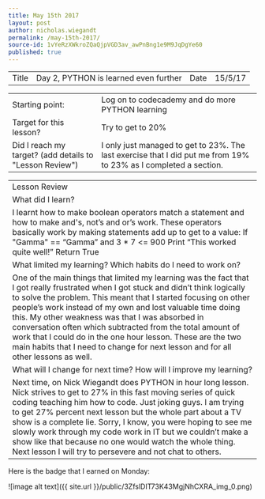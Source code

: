 ```yaml
---
title: May 15th 2017
layout: post
author: nicholas.wiegandt
permalink: /may-15th-2017/
source-id: 1vYeRzXWkroZQaQjpVGD3av_awPnBng1e9M9JqDgYe60
published: true
---
```

<table>
  <tr>
    <td>Title</td>
    <td>Day 2, PYTHON is learned even further</td>
    <td>Date</td>
    <td>15/5/17</td>
  </tr>
</table>


<table>
  <tr>
    <td>Starting point:</td>
    <td>Log on to codecademy and do more PYTHON learning</td>
  </tr>
  <tr>
    <td>Target for this lesson?</td>
    <td>Try to get to 20%</td>
  </tr>
  <tr>
    <td>Did I reach my target?
(add details to "Lesson Review")</td>
    <td>I only just managed to get to 23%. The last exercise that I did put me from 19% to 23% as I completed a section.</td>
  </tr>
</table>


<table>
  <tr>
    <td>Lesson Review</td>
  </tr>
  <tr>
    <td>What did I learn?</td>
  </tr>
  <tr>
    <td>I learnt how to make boolean operators match a statement and how to make and's, not’s and or’s work. These operators basically work by making statements add up to get to a value:
If "Gamma" == “Gamma” and 3 * 7 <= 900
               Print “This worked quite well!”
               Return True </td>
  </tr>
  <tr>
    <td>What limited my learning? Which habits do I need to work on?</td>
  </tr>
  <tr>
    <td>One of the main things that limited my learning was the fact that I got really frustrated when I got stuck and didn’t think logically to solve the problem. This meant that I started focusing on other people’s work instead of my own and lost valuable time doing this. My other weakness was that I was absorbed in conversation often which subtracted from the total amount of work that I could do in the one hour lesson. These are the two main habits that I need to change for next lesson and for all other lessons as well.</td>
  </tr>
  <tr>
    <td>What will I change for next time? How will I improve my learning?</td>
  </tr>
  <tr>
    <td>Next time, on Nick Wiegandt does PYTHON in hour long lesson. Nick strives to get  to 27% in this fast moving series of quick coding teaching him how to code. Just joking guys. I am trying to get 27% percent next lesson but the whole part about a TV show is  a complete lie. Sorry, I know, you were hoping to see me slowly work through my code work in IT but we couldn’t make a show like that because no one would watch the whole thing. Next lesson I will try to persevere and not chat to others.</td>
  </tr>
</table>


Here is the badge that I earned on Monday:

![image alt text]({{ site.url }}/public/3ZfslDIT73K43MgjNhCXRA_img_0.png)

